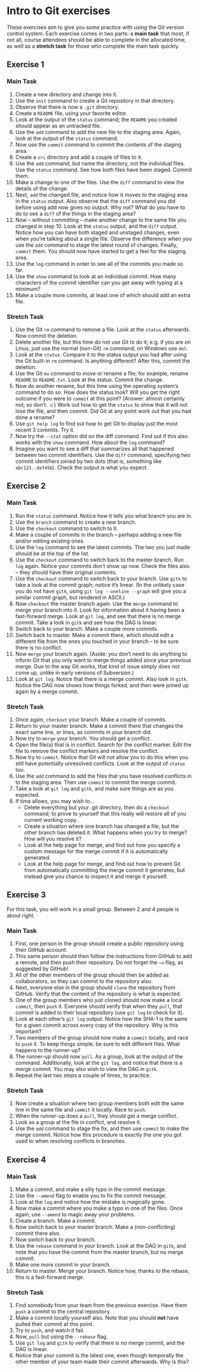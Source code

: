 # Intro to Git exercises

These exercises aim to give you some practice with using the Git version control system. Each exercise comes in two parts: a **main task** that most, if not all, course attendees should be able to complete in the allocated time, as well as a **stretch task** for those who complete the main task quickly.

## Exercise 1

### Main Task

1. Create a new directory and change into it.
1. Use the `init` command to create a Git repository in that directory.
1. Observe that there is now a `.git` directory.
1. Create a `README` file, using your favorite editor.
1. Look at the output of the `status` command; the `README` you created should appear as an untracked file.
1. Use the `add` command to add the new file to the staging area. Again, look at the output of the `status` command.
1. Now use the `commit` command to commit the contents of the staging area.
1. Create a `src` directory and add a couple of files to it.
1. Use the `add` command, but name the directory, not the individual files. Use the `status` command. See how both files have been staged. Commit them.
1. Make a change to one of the files. Use the `diff` command to view the details of the change.
1. Next, `add` the changed file, and notice how it moves to the staging area in the `status` output. Also observe that the `diff` command you did before using add now gives no output. Why not? What do you have to do to see a `diff` of the things in the staging area?
1. Now – without committing – make another change to the same file you changed in step 10. Look at the `status` output, and the `diff` output. Notice how you can have both staged and unstaged changes, even when you’re talking about a single file. Observe the difference when you use the `add` command to stage the latest round of changes. Finally, `commit` them. You should now have started to get a feel for the staging area.
1. Use the `log` command in order to see all of the commits you made so far.
1. Use the `show` command to look at an individual commit. How many characters of the commit identifier can you get away with typing at a minimum?
1. Make a couple more commits, at least one of which should add an extra file.

### Stretch Task

1. Use the Git `rm` command to remove a file. Look at the `status` afterwards. Now commit the deletion.
1. Delete another file, but this time do not use Git to do it; e.g. if you are on Linux, just use the normal (non-Git) `rm` command; on Windows use `del`.
1. Look at the `status`. Compare it to the status output you had after using the Git built-in `rm` command. Is anything different? After this, commit the deletion.
1. Use the Git `mv` command to move or rename a file; for example, rename `README` to `README.txt`. Look at the status. Commit the change.
1. Now do another rename, but this time using the operating system’s command to do so. How does the status look? Will you get the right outcome if you were to `commit` at this point? (Answer: almost certainly not, so don’t. ☺) Work out how to get the `status` to show that it will not lose the file, and then commit. Did Git at any point work out that you had done a rename?
1. Use `git help log` to find out how to get Git to display just the most recent 3 commits. Try it.
1. Now try the `--stat` option did on the diff command. Find out if this also works with the `show` command. How about the `log` command?
1. Imagine you want to see a diff that summarizes all that happened between two commit identifiers. Use the `diff` command, specifying two commit identifiers joined by two dots (that is, something like `abc123..def456`). Check the output is what you expect.

## Exercise 2

### Main Task

1. Run the `status` command. Notice how it tells you what branch you are in.
1. Use the `branch` command to create a new branch.
1. Use the `checkout` command to switch to it.
1. Make a couple of commits in the branch – perhaps adding a new file and/or editing existing ones.
1. Use the `log` command to see the latest commits. The two you just made should be at the top of the list.
1. Use the `checkout` command to switch back to the master branch. Run `log` again. Notice your commits don’t show up now. Check the files also – they should have their original contents.
1. Use the `checkout` command to switch back to your branch. Use `gitk` to take a look at the commit graph; notice it’s linear. (In the unlikely case you do not have `gitk`, using `git log --oneline --graph` will give you a similar commit graph, but rendered in ASCII.)
1. Now `checkout` the master branch again. Use the `merge` command to merge your branch into it. Look for information about it having been a fast-forward merge. Look at `git log`, and see that there is no merge commit. Take a look in `gitk` and see how the DAG is linear.
1. Switch back to your branch. Make a couple more commits.
1. Switch back to master. Make a commit there, which should edit a different file from the ones you touched in your branch – to be sure there is no conflict.
1. Now `merge` your branch again. (Aside: you don’t need to do anything to inform Git that you only want to merge things added since your previous merge. Due to the way Git works, that kind of issue simply does not come up, unlike in early versions of Subversion.)
1. Look at `git log`. Notice that there is a merge commit. Also look in `gitk`. Notice the DAG now shows how things forked, and then were joined up again by a merge commit.

### Stretch Task

1. Once again, `checkout` your branch. Make a couple of commits.
1. Return to your master branch. Make a commit there that changes the exact same line, or lines, as commits in your branch did.
1. Now try to `merge` your branch. You should get a conflict.
1. Open the file(s) that is in conflict. Search for the conflict marker. Edit the file to remove the conflict markers and resolve the conflict.
1. Now try to `commit`. Notice that Git will not allow you to do this when you still have potentially unresolved conflicts. Look at the output of `status` too.
1. Use the `add` command to add the files that you have resolved conflicts in to the staging area. Then use `commit` to commit the merge commit.
1. Take a look at `git log` and `gitk`, and make sure things are as you expected.
1. If time allows, you may wish to...
    - Delete everything but your .git directory, then do a `checkout` command, to prove to yourself that this really will restore all of you current working copy.
    - Create a situation where one branch has changed a file, but the other branch has deleted it. What happens when you try to merge? How will you resolve it?
    - Look at the help page for merge, and find out how you specify a custom message for the merge commit if it is automatically generated.
    - Look at the help page for merge, and find out how to prevent Git from automatically committing the merge commit it generates, but instead give you chance to inspect it and merge it yourself.

## Exercise 3

For this task, you will work in a small group. Between 2 and 4 people is about right.

### Main Task

1. First, one person in the group should create a public repository using their GitHub account.
1. This same person should then follow the instructions from GitHub to add a remote, and then push their repository. Do not forget the `–u` flag, as suggested by GitHub!
1. All of the other members of the group should then be added as collaborators, so they can commit to the repository also.
1. Next, everyone else in the group should `clone` the repository from GitHub. Verify that the content of the repository is what is expected.
1. One of the group members who just cloned should now make a local `commit`, then `push` it. Everyone should verify that when they `pull`, that commit is added to their local repository (use `git log` to check for it).
1. Look at each other’s `git log` output. Notice how the SHA-1 is the same for a given commit across every copy of the repository. Why is this important?
1. Two members of the group should now make a `commit` locally, and race to `push` it. To keep things simple, be sure to edit different files. What happens to the runner-up?
1. The runner-up should now `pull`. As a group, look at the output of the command. Additionally, look at the `git log`, and notice that there is a merge commit. You may also wish to view the DAG in `gitk`.
1. Repeat the last two steps a couple of times, to practice.

### Stretch Task

1. Now create a situation where two group members both edit the same line in the same file and `commit` it locally. Race to `push`.
1. When the runner-up does a `pull`, they should get a merge conflict.
1. Look as a group at the file in conflict, and resolve it.
1. Use the `add` command to stage the fix, and then use `commit` to make the merge commit. Notice how this procedure is exactly the one you got used to when resolving conflicts in branches.

## Exercise 4

### Main Task

1. Make a commit, and make a silly typo in the commit message.
1. Use the `--amend` flag to enable you to fix the commit message.
1. Look at the `log` and notice how the mistake is magically gone.
1. Now make a commit where you make a typo in one of the files. Once again, use `--amend` to magic away your problems.
1. Create a branch. Make a commit.
1. Now switch back to your master branch. Make a (non-conflicting) commit there also.
1. Now switch back to your branch.
1. Use the `rebase` command in your branch. Look at the DAG in `gitk`, and note that you have the commit from the master branch, but no merge commit.
1. Make one more commit in your branch.
1. Return to master. Merge your branch. Notice how, thanks to the rebase, this is a fast-forward merge.

### Stretch Task

1. Find somebody from your team from the previous exercise. Have them `push` a commit to the central repository.
1. Make a commit locally yourself also. Note that you should **not** have pulled their commit at this point.
1. Try to `push`, and watch it fail.
1. Now, `pull` but using the `--rebase` flag.
1. Use `git log` and `gitk` to verify that there is no merge commit, and the DAG is linear.
1. Notice that your commit is the latest one, even though temporally the other member of your team made their commit afterwards. Why is this?
